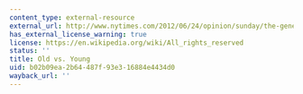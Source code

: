 ```yaml
---
content_type: external-resource
external_url: http://www.nytimes.com/2012/06/24/opinion/sunday/the-generation-gap-is-back.html?emc=eta1
has_external_license_warning: true
license: https://en.wikipedia.org/wiki/All_rights_reserved
status: ''
title: Old vs. Young
uid: b02b09ea-2b64-487f-93e3-16884e4434d0
wayback_url: ''
---
```

